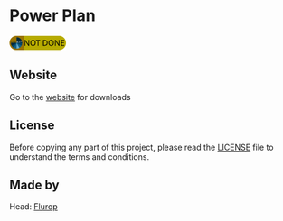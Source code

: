 # Power Plan

[<img alt="Status" src="https://raw.githubusercontent.com/Orbinuity/.github/main/status/not_done.png" width="100" height="25">](https://orbinuity.github.io/Orbinuity/statusIcons)

## Website

Go to the [website](https://orbinuity.github.io/PowerPlanPage) for downloads

## License

Before copying any part of this project, please read the [LICENSE](./LICENSE) file to understand the terms and conditions.

## Made by

Head: [Flurop](https://github.com/Flurop)
